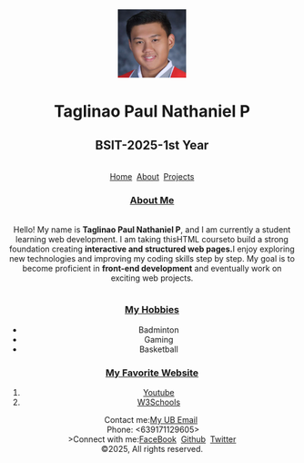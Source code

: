 <!DOCTYPE html>
<html lang="en">
<head>
    <meta charset="UTF-8">
    <meta name="viewport" content="width=device-width, initial-scale=1.0">
    <title>Laboratory Exam Taglinao Paul Nathaniel P</title>
</head>
<body>
    <Center><table><img src="Profile Picture.png" height=120px width=120px</Center>
     <h1>Taglinao Paul Nathaniel P</h1>
     <h2>BSIT-2025-1st Year</h2>
        <br>
        <a href="https://20242263-hue.github.io/Home/">Home</a>&nbsp;
        <a href="mailto:someone@example.com">About</a>&nbsp;
        <a href="https://20242263-hue.github.io/Project/">Projects</a>
    </Center>
    
<h3><a href="mailto:someone@example.com">About Me</a></h3>
<p><br>Hello! My name is <b>Taglinao Paul Nathaniel P</b>, and I am currently a student learning web development. I am taking this<a>HTML course</a>to 
build a strong foundation creating <b>interactive and structured web pages.</b>I enjoy exploring new technologies and
 improving my coding skills step by step. My goal is to become proficient in <b>front-end development</b> and eventually work
 on exciting web projects.</p></table>
<h3><a href="mailto:someone@example.com">My Hobbies</a></h3>
<ul>
    <li>Badminton</li>
    <li>Gaming</li>
    <li>Basketball</li>
</ul>
<h3><a href="mailto:someone@example.com">My Favorite Website</a></h3>
<ol>
    <li><a href="https://www.youtube.com/" target="_blank">Youtube</a></li>
    <li><a href="https://www.w3schools.com/" target="_blank">W3Schools</a></li>
</ol>
</body>
</html>
<p><footer>Contact me:<a href="20242263@s.ubaguio.edu">My UB Email</a>&nbsp;</footer>&nbsp;Phone: <639171129605>
    <br>
    <center>>Connect with me:<a href="https://www.facebook.com/">FaceBook</a>&nbsp;
        <a href="https://github.com/">Github</a>&nbsp;
        <a href="https://x.com/">Twitter</a>
        <br>
        &copy;2025<Taglinao Paul Nathaniel P.>, All rights reserved.</center


